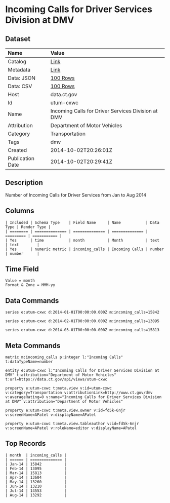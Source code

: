 # Incoming Calls for Driver Services Division at DMV

## Dataset

| Name | Value |
| :--- | :---- |
| Catalog | [Link](https://catalog.data.gov/dataset/incoming-calls-for-driver-services-division-at-dmv) |
| Metadata | [Link](https://data.ct.gov/api/views/utum-cxwc) |
| Data: JSON | [100 Rows](https://data.ct.gov/api/views/utum-cxwc/rows.json?max_rows=100) |
| Data: CSV | [100 Rows](https://data.ct.gov/api/views/utum-cxwc/rows.csv?max_rows=100) |
| Host | data.ct.gov |
| Id | utum-cxwc |
| Name | Incoming Calls for Driver Services Division at DMV |
| Attribution | Department of Motor Vehicles |
| Category | Transportation |
| Tags | dmv |
| Created | 2014-10-02T20:26:01Z |
| Publication Date | 2014-10-02T20:29:41Z |

## Description

Number of Incoming Calls for Driver Services from Jan to Aug 2014

## Columns

```ls
| Included | Schema Type    | Field Name     | Name           | Data Type | Render Type |
| ======== | ============== | ============== | ============== | ========= | =========== |
| Yes      | time           | month          | Month          | text      | text        |
| Yes      | numeric metric | incoming_calls | Incoming Calls | number    | number      |
```

## Time Field

```ls
Value = month
Format & Zone = MMM-yy
```

## Data Commands

```ls
series e:utum-cxwc d:2014-01-01T00:00:00.000Z m:incoming_calls=15842

series e:utum-cxwc d:2014-02-01T00:00:00.000Z m:incoming_calls=13095

series e:utum-cxwc d:2014-03-01T00:00:00.000Z m:incoming_calls=15813
```

## Meta Commands

```ls
metric m:incoming_calls p:integer l:"Incoming Calls" t:dataTypeName=number

entity e:utum-cxwc l:"Incoming Calls for Driver Services Division at DMV" t:attribution="Department of Motor Vehicles" t:url=https://data.ct.gov/api/views/utum-cxwc

property e:utum-cxwc t:meta.view v:id=utum-cxwc v:category=Transportation v:attributionLink=http://www.ct.gov/dmv v:averageRating=0 v:name="Incoming Calls for Driver Services Division at DMV" v:attribution="Department of Motor Vehicles"

property e:utum-cxwc t:meta.view.owner v:id=fd5k-6njr v:screenName=APatel v:displayName=APatel

property e:utum-cxwc t:meta.view.tableauthor v:id=fd5k-6njr v:screenName=APatel v:roleName=editor v:displayName=APatel
```

## Top Records

```ls
| month  | incoming_calls | 
| ====== | ============== | 
| Jan-14 | 15842          | 
| Feb-14 | 13095          | 
| Mar-14 | 15813          | 
| Apr-14 | 13604          | 
| May-14 | 13260          | 
| Jun-14 | 13210          | 
| Jul-14 | 14553          | 
| Aug-14 | 13292          | 
```
